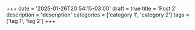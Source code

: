 +++
date = '2025-01-26T20:54:15-03:00'
draft = true
title = 'Post 2'
description = 'description'
categories = ['category 1', 'category 2']
tags = ['tag 1', 'tag 2']
+++

